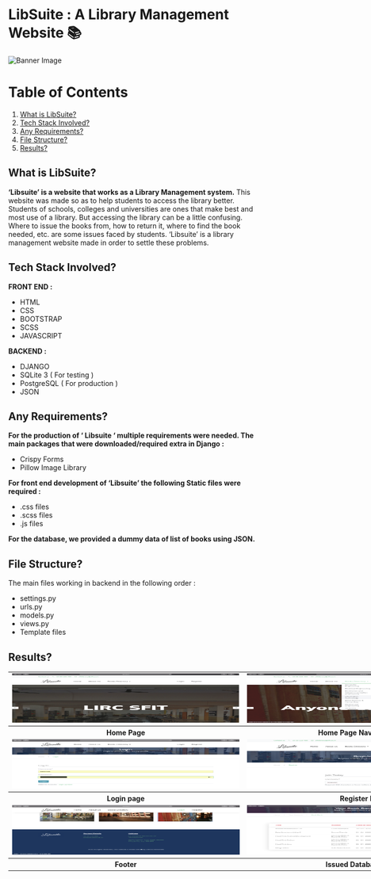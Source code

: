 # LibSuite : A Library Management Website :books:

<img src="https://images.pexels.com/photos/1319854/pexels-photo-1319854.jpeg?auto=compress&cs=tinysrgb&dpr=2&h=400&w=1260" alt="Banner Image">

# Table of Contents
1. <a href="#What is LibSuite?">What is LibSuite?</a>
2. <a href="#Tech Stack Involved?">Tech Stack Involved?</a>
3. <a href="#Any Requirements?">Any Requirements?</a>
4. <a href="#File Structure?">File Structure?</a>
5. <a href="#Results?">Results?</a>

## <a name="What is LibSuite?">What is LibSuite?</a>
**‘Libsuite’ is a website that works as a Library Management system.** This website was made so as to help students to access the library better. Students of schools, colleges and universities are ones that make best and most use of a library. But accessing the library can be a little confusing. Where to issue the books from, how to return it, where to find the book needed, etc. are some issues faced by students. ‘Libsuite’ is a library management website made in order to settle these problems.

## <a name="Tech Stack Involved?">Tech Stack Involved?</a>
**FRONT END :**
- HTML
- CSS
- BOOTSTRAP
- SCSS
- JAVASCRIPT

**BACKEND :**
- DJANGO
- SQLite 3 ( For testing )
- PostgreSQL ( For production )
- JSON

## <a name="Any Requirements?">Any Requirements?</a>
**For the production of ‘ Libsuite ‘ multiple requirements were needed. The main packages that were downloaded/required extra in Django :**
- Crispy Forms 
- Pillow Image Library

**For front end development of  ‘Libsuite’ the following Static files were required :**
- .css files
- .scss files
- .js files

**For the database, we provided a dummy data of list of books using JSON.**

## <a name="File Structure?">File Structure?</a>
The main files working in backend in the following order :
- settings.py
- urls.py
- models.py
- views.py
- Template files

## <a name="Results?">Results?</a>

<table style="width:1920px; border: black; margin: 0px auto;" class="skinny" cellspacing="0" cellpadding="0">
    <tr>
        <td>
            <img src="results/home1.png" alt="Image" width="700" height="100">
        </td>
        <td>
            <img src="results/home2.png" alt="Image" width="700" height="100">
        </td>
        <td>
            <img src="results/home3.png" alt="Image" width="700" height="100">
        </td>
        <td>
            <img src="results/about.png" alt="Image" width="700" height="100">
        </td>
    </tr>
    <tr>
        <th>Home Page</th>
        <th>Home Page Navigation Bar</th>
        <th>Home Page Slider Images</th>
        <th>About Page</th>
    </tr>
    <tr>
        <td>
            <img src="results/login.png" alt="Image" width="700" height="100">
        </td>
        <td>
            <img src="results/register.png" alt="Image" width="700" height="100">
        </td>
        <td>
            <img src="results/account.png" alt="Image" width="700" height="100">
        </td>
        <td>
            <img src="results/booksDatabase.png" alt="Image" width="700" height="100">
        </td>
    </tr>
    <tr>
        <th>Login page</th>
        <th>Register Page</th>
        <th>Account Profile</th>
        <th>Issued Database Page</th>
    </tr>  
    <tr>
        <td>
            <img src="results/footer.png" alt="Image" width="700" height="100">
        </td>
        <td>
            <img src="results/booksDatabase.png" alt="Image" width="700" height="100">
        </td>
        <td></td>
        <td></td>
    </tr>
    <tr>
        <th>Footer</th>
        <th>Issued Database Page</th>
        <th></th>
        <th></th>
    </tr>
</table>
